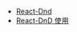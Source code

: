 <!--
abbrlink: oz3ab9b8
-->

* [React-Dnd](https://github.com/react-dnd/react-dnd)
* [React-DnD 使用](http://www.phperz.com/article/16/0115/183290.html)